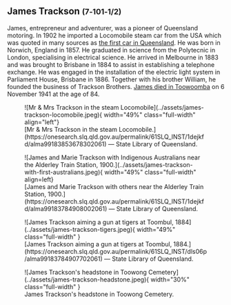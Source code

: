 ## James Trackson <small>(7‑101‑1/2)</small>

James, entrepreneur and adventurer, was a pioneer of Queensland motoring. In 1902 he imported a Locomobile steam car from the USA which was quoted in many sources as [the first car in Queensland](https://www.slq.qld.gov.au/blog/james-tracksons-tracks-queenslands-first-motorist). He was born in Norwich, England in 1857. He graduated in science from the Polytecnic in London, specialising in electrical science. He arrived in Melbourne in 1883 and was brought to Brisbane in 1884 to assist in establishing a telephone exchange. He was engaged in the installation of the electric light system in Parliament House, Brisbane in 1886. Together with his brother William, he founded the business of Trackson Brothers. [James died in Toowoomba](https://trove.nla.gov.au/newspaper/article/172346702) on 6 November 1941 at the age of 84.

<figure markdown>
  ![Mr & Mrs Trackson in the steam Locomobile](../assets/james-trackson-locomobile.jpeg){ width="49%" class="full-width" align="left"}
  <figcaption markdown>[Mr & Mrs Trackson in the steam Locomobile.](https://onesearch.slq.qld.gov.au/permalink/61SLQ_INST/1dejkfd/alma99183853678302061) — State Library of Queensland.</figcaption>
</figure>

<figure markdown>
  ![James and Marie Trackson with Indigenous Australians near the Alderley Train Station, 1900.](../assets/james-trackson-with-first-australians.jpeg){ width="49%" class="full-width" align=left}
  <figcaption markdown>[James and Marie Trackson with others near the Alderley Train Station, 1900.](https://onesearch.slq.qld.gov.au/permalink/61SLQ_INST/1dejkfd/alma99183784908002061) — State Library of Queensland.</figcaption>
</figure>

<figure markdown>
  ![James Trackson aiming a gun at tigers at Toombul, 1884](../assets/james-trackson-tigers.jpeg){ width="49%" class="full-width" }
  <figcaption markdown>[James Trackson aiming a gun at tigers at Toombul, 1884.](https://onesearch.slq.qld.gov.au/permalink/61SLQ_INST/dls06p/alma99183784907702061) — State Library of Queensland.</figcaption>
</figure>

<figure markdown>
  ![James Trackson's headstone in Toowong Cemetery](../assets/james-trackson-headstone.jpeg){ width="30%" class="full-width" }
  <figcaption markdown>James Trackson's headstone in Toowong Cemetery.</figcaption>
</figure>
